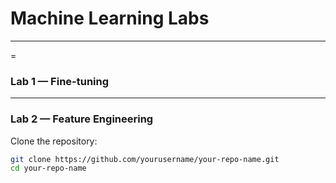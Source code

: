 # Machine Learning Labs


---
=
### Lab 1 — Fine-tuning  

---

### Lab 2 — Feature Engineering  

Clone the repository:
```bash
git clone https://github.com/yourusername/your-repo-name.git
cd your-repo-name

